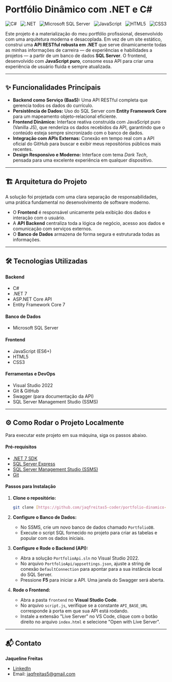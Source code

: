 #  Portfólio Dinâmico com .NET e C#

<div align="center">

![C#](https://img.shields.io/badge/c%23-%23239120.svg?style=for-the-badge&logo=c-sharp&logoColor=white) &nbsp; ![.NET](https://img.shields.io/badge/.NET-5C2D91?style=for-the-badge&logo=.net&logoColor=white) &nbsp; ![Microsoft SQL Server](https://img.shields.io/badge/SQL%20Server-CC2927?style=for-the-badge&logo=microsoftsqlserver&logoColor=white) &nbsp; ![JavaScript](https://img.shields.io/badge/javascript-%23323330.svg?style=for-the-badge&logo=javascript&logoColor=%23F7DF1E) &nbsp; ![HTML5](https://img.shields.io/badge/html5-%23E34F26.svg?style=for-the-badge&logo=html5&logoColor=white) &nbsp; ![CSS3](https://img.shields.io/badge/css3-%231572B6.svg?style=for-the-badge&logo=css3&logoColor=white)

</div>

Este projeto é a materialização do meu portfólio profissional, desenvolvido com uma arquitetura moderna e desacoplada. Em vez de um site estático, construi uma **API RESTful robusta em .NET** que serve dinamicamente todas as minhas informações de carreira — de experiências e habilidades a projetos — a partir de um banco de dados **SQL Server**. O frontend, desenvolvido com **JavaScript puro**, consome essa API para criar uma experiência de usuário fluida e sempre atualizada.

---

## ✨ Funcionalidades Principais

* **Backend como Serviço (BaaS):** Uma API RESTful completa que gerencia todos os dados do currículo.
* **Persistência de Dados:** Uso do SQL Server com **Entity Framework Core** para um mapeamento objeto-relacional eficiente.
* **Frontend Dinâmico:** Interface reativa construída com JavaScript puro (Vanilla JS), que renderiza os dados recebidos da API, garantindo que o conteúdo esteja sempre sincronizado com o banco de dados.
* **Integração com APIs Externas:** Conexão em tempo real com a API oficial do GitHub para buscar e exibir meus repositórios públicos mais recentes.
* **Design Responsivo e Moderno:** Interface com tema *Dark Tech*, pensada para uma excelente experiência em qualquer dispositivo.

---

## 🏗️ Arquitetura do Projeto

A solução foi projetada com uma clara separação de responsabilidades, uma prática fundamental no desenvolvimento de software moderno.
* O **Frontend** é responsável unicamente pela exibição dos dados e interação com o usuário.
* A **API Backend** centraliza toda a lógica de negócio, acesso aos dados e comunicação com serviços externos.
* O **Banco de Dados** armazena de forma segura e estruturada todas as informações.

---

## 🛠️ Tecnologias Utilizadas

#### **Backend**
* C#
* .NET 7
* ASP.NET Core API
* Entity Framework Core 7

#### **Banco de Dados**
* Microsoft SQL Server

#### **Frontend**
* JavaScript (ES6+)
* HTML5
* CSS3

#### **Ferramentas e DevOps**
* Visual Studio 2022
* Git & GitHub
* Swagger (para documentação da API)
* SQL Server Management Studio (SSMS)

---

## ⚙️ Como Rodar o Projeto Localmente

Para executar este projeto em sua máquina, siga os passos abaixo.

#### **Pré-requisitos**
* [.NET 7 SDK](https://dotnet.microsoft.com/pt-br/download/dotnet/7.0)
* [SQL Server Express](https://www.microsoft.com/pt-br/sql-server/sql-server-downloads)
* [SQL Server Management Studio (SSMS)](https://learn.microsoft.com/pt-br/sql/ssms/download-sql-server-management-studio-ssms)
* [Git](https://git-scm.com/downloads)

#### **Passos para Instalação**

1.  **Clone o repositório:**
    ```bash
    git clone [https://github.com/jaqfreitas5-coder/portfolio-dinamico-dotnet.git](https://github.com/jaqfreitas5-coder/portfolio-dinamico-dotnet.git)

    ```

2.  **Configure o Banco de Dados:**
    * No SSMS, crie um novo banco de dados chamado `PortfolioDB`.
    * Execute o script SQL fornecido no projeto para criar as tabelas e popular com os dados iniciais.

3.  **Configure e Rode o Backend (API):**
    * Abra a solução `PortfolioApi.sln` no Visual Studio 2022.
    * No arquivo `PortfolioApi/appsettings.json`, ajuste a string de conexão `DefaultConnection` para apontar para a sua instância local do SQL Server.
    * Pressione **F5** para iniciar a API. Uma janela do Swagger será aberta.

4.  **Rode o Frontend:**
    * Abra a pasta `frontend` no **Visual Studio Code**.
    * No arquivo `script.js`, verifique se a constante `API_BASE_URL` corresponde à porta em que sua API está rodando.
    * Instale a extensão "Live Server" no VS Code, clique com o botão direito no arquivo `index.html` e selecione "Open with Live Server".

---

## 📬 Contato

**Jaqueline Freitas**

* [LinkedIn](https://www.linkedin.com/in/jaqueline-freitas-a20568191/)
* Email: jaqfreitas5@gmail.com
